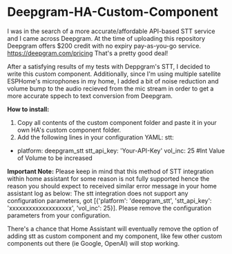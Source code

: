 # Deepgram-HA-Custom-Component

I was in the search of a more accurate/affordable API-based STT service and I came across Deepgram.
At the time of uploading this repository Deepgram offers $200 credit with no expiry pay-as-you-go service.
https://deepgram.com/pricing
That's a pretty good deal!

After a satisfying results of my tests with Deppgram's STT, I decided to write this custom component.
Additionally, since I'm using multiple satellite ESPHome's microphones in my home, I added a bit of noise reduction and volume bump to the audio recieved from the mic stream in order to get a more accurate sppech to text conversion from Deepgram.

**How to install:**
1. Copy all contents of the custom component folder and paste it in your own HA's custom component folder.
2. Add the following lines in your configuration YAML:
stt:
  - platform: deepgram_stt
    stt_api_key: 'Your-API-Key'
    vol_inc: 25 #Int Value of Volume to be increased

**Important Note:**
Please keep in mind that this method of STT integration within home assistant for some reason is not fully supported hence the reason you should expect to received similar error message in your home assistant log as below:
The stt integration does not support any configuration parameters, got [{'platform': 'deepgram_stt', 'stt_api_key': 'xxxxxxxxxxxxxxxxxxx', 'vol_inc': 25}]. Please remove the configuration parameters from your configuration.

There's a chance that Home Assistant will eventually remove the option of adding stt as custom component and my component, like few other custom components out there (ie Google, OpenAI) will stop working.
